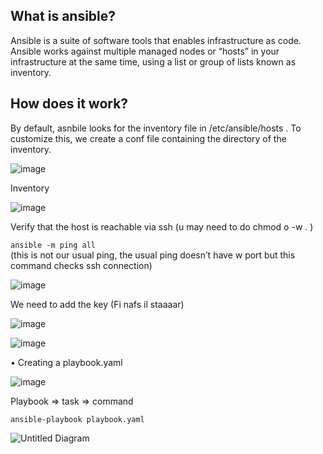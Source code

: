 
## What is ansible?
Ansible is a suite of software tools that enables infrastructure as code.
Ansible works against multiple managed nodes or “hosts” in your infrastructure at the same time, using a list or group of lists known as inventory.

## How does it work?

By default, asnbile looks for the inventory file in /etc/ansible/hosts . To customize this, we create a conf file containing the directory of the inventory.

 ![image](https://user-images.githubusercontent.com/53778545/208709814-610349a6-1f16-4f7a-bf11-b70c1e1d24a0.png)

Inventory

![image](https://user-images.githubusercontent.com/53778545/208709840-2d297456-3718-4ddc-a3ca-9fddad0541ec.png)


Verify that the host is reachable via ssh (u may need to do chmod o -w . )

`ansible -m ping all`     
(this is not our usual ping, the usual ping doesn’t have w port but this command checks ssh connection)

![image](https://user-images.githubusercontent.com/53778545/208709986-a14e1c05-80b5-4767-9bd9-fc5fd040eb5b.png)
 
We need to add the key  (Fi nafs il staaaar)


![image](https://user-images.githubusercontent.com/53778545/208710009-8922927d-3724-41a1-8c59-efacf9c7b608.png)
 

 ![image](https://user-images.githubusercontent.com/53778545/208710072-d2056b9d-0f1b-4ea5-8202-17822f3f0e2c.png)


•	Creating a playbook.yaml

 ![image](https://user-images.githubusercontent.com/53778545/208710089-8cf63512-f72d-47a5-b3a4-6aac394e17a8.png)

Playbook => task => command 

`ansible-playbook playbook.yaml`     

![Untitled Diagram](https://user-images.githubusercontent.com/53778545/208862826-f5693a57-d9cb-4121-884e-860d63298778.jpg)
 
